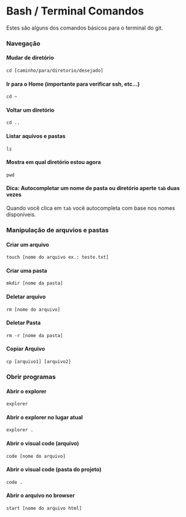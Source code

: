 # Bash / Terminal Comandos

Estes são alguns dos comandos básicos para o terminal do git.

### Navegação

#### Mudar de diretório

`cd [caminho/para/diretorio/desejado]`

#### Ir para o Home (importante para verificar ssh, etc...)

`cd ~`

#### Voltar um diretório

`cd ..`


#### Listar aquivos e pastas

`ls`

#### Mostra em qual diretório estou agora

`pwd`

#### Dica: Autocompletar um nome de pasta ou diretório aperte `tab` duas vezes

Quando você clica em `tab` você autocompleta com base nos nomes disponíveis. 

### Manipulação de arquvios e pastas

#### Criar um arquivo

`touch [nome do arquivo ex.: teste.txt]`

#### Criar uma pasta

`mkdir [nome da pasta]`

#### Deletar arquivo

`rm [nome do arquivo]`

#### Deletar Pasta

`rm -r [nome da pasta]`

#### Copiar Arquivo

`cp [arquivo1] [arquivo2]`



### Obrir programas

#### Abrir o explorer

`explorer`

#### Abrir o explorer no lugar atual

`explorer .`

#### Abrir o visual code (arquivo)

`code [nome do arquivo]`

#### Abrir o visual code (pasta do projeto)

`code .`

#### Abrir o arquivo no browser

`start [nome do arquivo html]`

